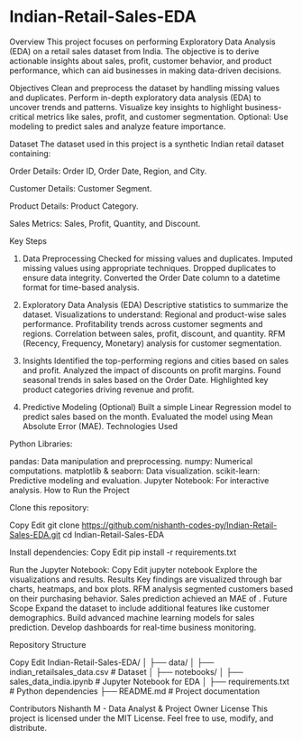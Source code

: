 # Indian-Retail-Sales-EDA


Overview
This project focuses on performing Exploratory Data Analysis (EDA) on a retail sales dataset from India. The objective is to derive actionable insights about sales, profit, customer behavior, and product performance, which can aid businesses in making data-driven decisions.

Objectives
Clean and preprocess the dataset by handling missing values and duplicates.
Perform in-depth exploratory data analysis (EDA) to uncover trends and patterns.
Visualize key insights to highlight business-critical metrics like sales, profit, and customer segmentation.
Optional: Use modeling to predict sales and analyze feature importance.

Dataset
The dataset used in this project is a synthetic Indian retail dataset containing:

Order Details: Order ID, Order Date, Region, and City.

Customer Details: Customer Segment.

Product Details: Product Category.

Sales Metrics: Sales, Profit, Quantity, and Discount.

Key Steps
1. Data Preprocessing
Checked for missing values and duplicates.
Imputed missing values using appropriate techniques.
Dropped duplicates to ensure data integrity.
Converted the Order Date column to a datetime format for time-based analysis.

2. Exploratory Data Analysis (EDA)
Descriptive statistics to summarize the dataset.
Visualizations to understand:
Regional and product-wise sales performance.
Profitability trends across customer segments and regions.
Correlation between sales, profit, discount, and quantity.
RFM (Recency, Frequency, Monetary) analysis for customer segmentation.

3. Insights
Identified the top-performing regions and cities based on sales and profit.
Analyzed the impact of discounts on profit margins.
Found seasonal trends in sales based on the Order Date.
Highlighted key product categories driving revenue and profit.

4. Predictive Modeling (Optional)
Built a simple Linear Regression model to predict sales based on the month.
Evaluated the model using Mean Absolute Error (MAE).
Technologies Used

Python Libraries:

pandas: Data manipulation and preprocessing.
numpy: Numerical computations.
matplotlib & seaborn: Data visualization.
scikit-learn: Predictive modeling and evaluation.
Jupyter Notebook: For interactive analysis.
How to Run the Project

Clone this repository:

Copy
Edit
git clone https://github.com/nishanth-codes-py/Indian-Retail-Sales-EDA.git
cd Indian-Retail-Sales-EDA

Install dependencies:
Copy
Edit
pip install -r requirements.txt

Run the Jupyter Notebook:
Copy
Edit
jupyter notebook
Explore the visualizations and results.
Results
Key findings are visualized through bar charts, heatmaps, and box plots.
RFM analysis segmented customers based on their purchasing behavior.
Sales prediction achieved an MAE of <insert value>.
Future Scope
Expand the dataset to include additional features like customer demographics.
Build advanced machine learning models for sales prediction.
Develop dashboards for real-time business monitoring.



Repository Structure

Copy
Edit
Indian-Retail-Sales-EDA/
│
├── data/
│   ├── indian_retailsales_data.csv        # Dataset
│
├── notebooks/
│   ├── sales_data_india.ipynb               # Jupyter Notebook for EDA
│
├── requirements.txt            # Python dependencies
├── README.md                   # Project documentation


Contributors
Nishanth M - Data Analyst & Project Owner
License
This project is licensed under the MIT License. Feel free to use, modify, and distribute.
